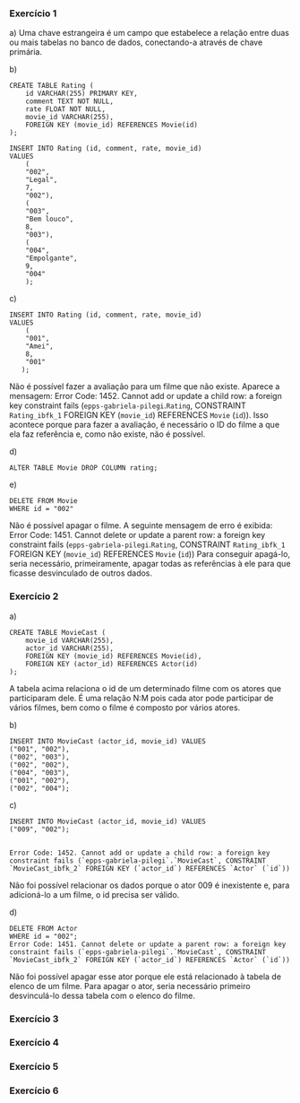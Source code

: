 ### Exercício 1
a) Uma chave estrangeira é um campo que estabelece a relação entre duas ou mais tabelas no banco de dados, conectando-a através de chave primária.

b)
```
CREATE TABLE Rating (
	id VARCHAR(255) PRIMARY KEY,
    comment TEXT NOT NULL,
	rate FLOAT NOT NULL,
    movie_id VARCHAR(255),
    FOREIGN KEY (movie_id) REFERENCES Movie(id)
);

INSERT INTO Rating (id, comment, rate, movie_id) 
VALUES 
	(
    "002", 
    "Legal",
    7, 
    "002"),
    (
    "003", 
    "Bem louco",
    8, 
    "003"),
    (
    "004", 
    "Empolgante",
    9, 
    "004"
    );
```

c) 
```
INSERT INTO Rating (id, comment, rate, movie_id) 
VALUES 
	(
    "001", 
    "Amei",
    8,
    "001"
   );
```

Não é possível fazer a avaliação para um filme que não existe. Aparece a mensagem:
Error Code: 1452. Cannot add or update a child row: a foreign key constraint fails (`epps-gabriela-pilegi`.`Rating`, CONSTRAINT `Rating_ibfk_1` FOREIGN KEY (`movie_id`) REFERENCES `Movie` (`id`)). Isso acontece porque para fazer a avaliação, é necessário o ID do filme a que ela faz referência e, como não existe, não é possível.

d)
```
ALTER TABLE Movie DROP COLUMN rating;
```

e)
```
DELETE FROM Movie 
WHERE id = "002"
```

Não é possível apagar o filme. A seguinte mensagem de erro é exibida:
Error Code: 1451. Cannot delete or update a parent row: a foreign key constraint fails (`epps-gabriela-pilegi`.`Rating`, CONSTRAINT `Rating_ibfk_1` FOREIGN KEY (`movie_id`) REFERENCES `Movie` (`id`))
Para conseguir apagá-lo, seria necessário, primeiramente, apagar todas as referências à ele para que ficasse desvinculado de outros dados.

### Exercício 2
a) 
```
CREATE TABLE MovieCast (
	movie_id VARCHAR(255),
	actor_id VARCHAR(255),
    FOREIGN KEY (movie_id) REFERENCES Movie(id),
    FOREIGN KEY (actor_id) REFERENCES Actor(id)
);
```
A tabela acima relaciona o id de um determinado filme com os atores que participaram dele. É uma relação N:M pois cada ator pode participar de vários filmes, bem como o filme é composto por vários atores.

b)
```
INSERT INTO MovieCast (actor_id, movie_id) VALUES
("001", "002"),
("002", "003"),
("002", "002"),
("004", "003"),
("001", "002"),
("002", "004");
```
c)
```
INSERT INTO MovieCast (actor_id, movie_id) VALUES
("009", "002");


Error Code: 1452. Cannot add or update a child row: a foreign key constraint fails (`epps-gabriela-pilegi`.`MovieCast`, CONSTRAINT `MovieCast_ibfk_2` FOREIGN KEY (`actor_id`) REFERENCES `Actor` (`id`))
```
Não foi possível relacionar os dados porque o ator 009 é inexistente e, para adicioná-lo a um filme, o id precisa ser válido. 

d)
```
DELETE FROM Actor
WHERE id = "002";
Error Code: 1451. Cannot delete or update a parent row: a foreign key constraint fails (`epps-gabriela-pilegi`.`MovieCast`, CONSTRAINT `MovieCast_ibfk_2` FOREIGN KEY (`actor_id`) REFERENCES `Actor` (`id`))
```
Não foi possível apagar esse ator porque ele está relacionado à tabela de elenco de um filme. Para apagar o ator, seria necessário primeiro desvinculá-lo dessa tabela com o elenco do filme.

### Exercício 3
### Exercício 4
### Exercício 5
### Exercício 6
